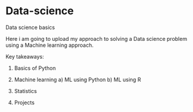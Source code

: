 # Data-science
Data science basics


Here i am going to upload my approach to solving a Data science problem using a Machine learning approach.

Key takeaways:

1) Basics of Python

2) Machine learning
  a) ML using Python
  b) ML using R

3) Statistics

4) Projects

